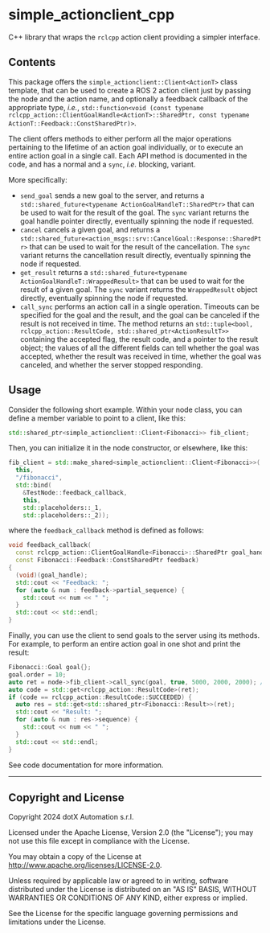 # simple_actionclient_cpp

C++ library that wraps the `rclcpp` action client providing a simpler interface.

## Contents

This package offers the `simple_actionclient::Client<ActionT>` class template, that can be used to create a ROS 2 action client just by passing the node and the action name, and optionally a feedback callback of the appropriate type, *i.e.*, `std::function<void (const typename rclcpp_action::ClientGoalHandle<ActionT>::SharedPtr, const typename ActionT::Feedback::ConstSharedPtr)>`.

The client offers methods to either perform all the major operations pertaining to the lifetime of an action goal individually, or to execute an entire action goal in a single call. Each API method is documented in the code, and has a normal and a `sync`, *i.e.* blocking, variant.

More specifically:

- `send_goal` sends a new goal to the server, and returns a `std::shared_future<typename ActionGoalHandleT::SharedPtr>` that can be used to wait for the result of the goal. The `sync` variant returns the goal handle pointer directly, eventually spinning the node if requested.
- `cancel` cancels a given goal, and returns a `std::shared_future<action_msgs::srv::CancelGoal::Response::SharedPtr>` that can be used to wait for the result of the cancellation. The `sync` variant returns the cancellation result directly, eventually spinning the node if requested.
- `get_result` returns a `std::shared_future<typename ActionGoalHandleT::WrappedResult>` that can be used to wait for the result of a given goal. The `sync` variant returns the `WrappedResult` object directly, eventually spinning the node if requested.
- `call_sync` performs an action call in a single operation. Timeouts can be specified for the goal and the result, and the goal can be canceled if the result is not received in time. The method returns an `std::tuple<bool, rclcpp_action::ResultCode, std::shared_ptr<ActionResultT>>` containing the accepted flag, the result code, and a pointer to the result object; the values of all the different fields can tell whether the goal was accepted, whether the result was received in time, whether the goal was canceled, and whether the server stopped responding.

## Usage

Consider the following short example. Within your node class, you can define a member variable to point to a client, like this:

```cpp
std::shared_ptr<simple_actionclient::Client<Fibonacci>> fib_client;
```

Then, you can initialize it in the node constructor, or elsewhere, like this:

```cpp
fib_client = std::make_shared<simple_actionclient::Client<Fibonacci>>(
  this,
  "/fibonacci",
  std::bind(
    &TestNode::feedback_callback,
    this,
    std::placeholders::_1,
    std::placeholders::_2));
```

where the `feedback_callback` method is defined as follows:

```cpp
void feedback_callback(
  const rclcpp_action::ClientGoalHandle<Fibonacci>::SharedPtr goal_handle,
  const Fibonacci::Feedback::ConstSharedPtr feedback)
{
  (void)(goal_handle);
  std::cout << "Feedback: ";
  for (auto & num : feedback->partial_sequence) {
    std::cout << num << " ";
  }
  std::cout << std::endl;
}
```

Finally, you can use the client to send goals to the server using its methods. For example, to perform an entire action goal in one shot and print the result:

```cpp
Fibonacci::Goal goal{};
goal.order = 10;
auto ret = node->fib_client->call_sync(goal, true, 5000, 2000, 2000); // Notice all the timeouts for the different phases of the action goal
auto code = std::get<rclcpp_action::ResultCode>(ret);
if (code == rclcpp_action::ResultCode::SUCCEEDED) {
  auto res = std::get<std::shared_ptr<Fibonacci::Result>>(ret);
  std::cout << "Result: ";
  for (auto & num : res->sequence) {
    std::cout << num << " ";
  }
  std::cout << std::endl;
}
```

See code documentation for more information.

---

## Copyright and License

Copyright 2024 dotX Automation s.r.l.

Licensed under the Apache License, Version 2.0 (the "License"); you may not use this file except in compliance with the License.

You may obtain a copy of the License at <http://www.apache.org/licenses/LICENSE-2.0>.

Unless required by applicable law or agreed to in writing, software distributed under the License is distributed on an "AS IS" BASIS, WITHOUT WARRANTIES OR CONDITIONS OF ANY KIND, either express or implied.

See the License for the specific language governing permissions and limitations under the License.
